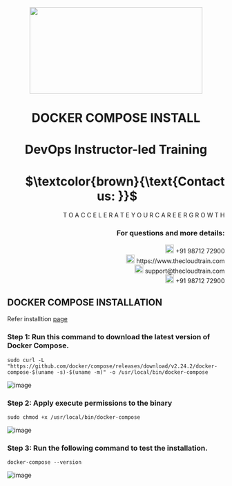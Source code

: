 <div align="center">
<img src=https://static.wixstatic.com/media/1c706c_a5df0ad56f894928bf858a74ba744b32~mv2.png/v1/fit/w_2500,h_1330,al_c/1c706c_a5df0ad56f894928bf858a74ba744b32~mv2.png width="400" height="200">
 </div>

# <div align="center"> DOCKER COMPOSE INSTALL </p>

# <div align="center"> DevOps Instructor-led Training </div>

# <div align="right"> $`\textcolor{brown}{\text{Contact us: }}`$  &emsp;&emsp;&emsp;&emsp;&emsp;&emsp;&emsp; </div>

<div align="right"> T O A C C E L E R A T E Y O U R C A R E E R G R O W T H </div>

### <div align="right"> For questions and more details: </div>

<div align="right"> <img src=https://w7.pngwing.com/pngs/759/922/png-transparent-telephone-logo-iphone-telephone-call-smartphone-phone-electronics-text-trademark-thumbnail.png width="20" height="20"> +91 98712 72900 </div>

<div align="right"> <img src=https://pbs.twimg.com/profile_images/1450734615946219520/jmBHQRRa_400x400.jpg width="20" height="20"> https://www.thecloudtrain.com </div>

<div align="right"> <img src=https://icons.iconarchive.com/icons/martz90/circle/512/email-icon.png width="20" height="20"> support@thecloudtrain.com </div>

<div align="right"> <img src=https://png.pngtree.com/png-vector/20221018/ourmid/pngtree-whatsapp-icon-png-image_6315990.png width="20" height="20"> +91 98712 72900 </div>

## DOCKER COMPOSE INSTALLATION
Refer installtion [page](https://docs.docker.com/compose/install/standalone/)

### Step 1: Run this command to download the latest version of Docker Compose.

`sudo curl -L "https://github.com/docker/compose/releases/download/v2.24.2/docker-compose-$(uname -s)-$(uname -m)" -o /usr/local/bin/docker-compose`

![image](https://user-images.githubusercontent.com/37858762/235759483-73aaf570-db7e-4fe3-9661-23dbde5c51e1.png)

### Step 2: Apply execute permissions to the binary

`sudo chmod +x /usr/local/bin/docker-compose`

![image](https://user-images.githubusercontent.com/37858762/235759512-9f2a1b82-4d70-4e3e-bd10-682c21005bdb.png)

### Step 3: Run the following command to test the installation.

`docker-compose --version`

![image](https://user-images.githubusercontent.com/37858762/235759534-61b4a39e-bd46-48ae-9a94-69155cf98175.png)
